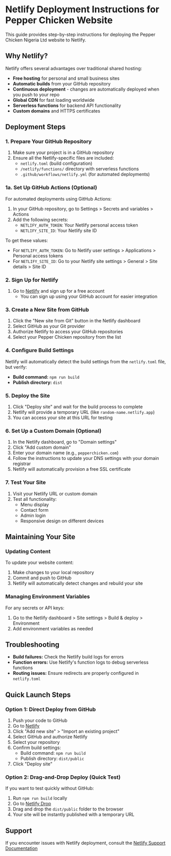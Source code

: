 # Netlify Deployment Instructions for Pepper Chicken Website

This guide provides step-by-step instructions for deploying the Pepper Chicken Nigeria Ltd website to Netlify.

## Why Netlify?

Netlify offers several advantages over traditional shared hosting:

- **Free hosting** for personal and small business sites
- **Automatic builds** from your GitHub repository
- **Continuous deployment** - changes are automatically deployed when you push to your repo
- **Global CDN** for fast loading worldwide
- **Serverless functions** for backend API functionality
- **Custom domains** and HTTPS certificates

## Deployment Steps

### 1. Prepare Your GitHub Repository

1. Make sure your project is in a GitHub repository
2. Ensure all the Netlify-specific files are included:
   - `netlify.toml` (build configuration)
   - `/netlify/functions/` directory with serverless functions
   - `.github/workflows/netlify.yml` (for automated deployments)

### 1a. Set Up GitHub Actions (Optional)

For automated deployments using GitHub Actions:

1. In your GitHub repository, go to Settings > Secrets and variables > Actions
2. Add the following secrets:
   - `NETLIFY_AUTH_TOKEN`: Your Netlify personal access token
   - `NETLIFY_SITE_ID`: Your Netlify site ID

To get these values:
- For `NETLIFY_AUTH_TOKEN`: Go to Netlify user settings > Applications > Personal access tokens
- For `NETLIFY_SITE_ID`: Go to your Netlify site settings > General > Site details > Site ID

### 2. Sign Up for Netlify

1. Go to [Netlify](https://www.netlify.com/) and sign up for a free account
   - You can sign up using your GitHub account for easier integration

### 3. Create a New Site from GitHub

1. Click the "New site from Git" button in the Netlify dashboard
2. Select GitHub as your Git provider
3. Authorize Netlify to access your GitHub repositories
4. Select your Pepper Chicken repository from the list

### 4. Configure Build Settings

Netlify will automatically detect the build settings from the `netlify.toml` file, but verify:

- **Build command:** `npm run build`
- **Publish directory:** `dist`

### 5. Deploy the Site

1. Click "Deploy site" and wait for the build process to complete
2. Netlify will provide a temporary URL (like `random-name.netlify.app`)
3. You can access your site at this URL for testing

### 6. Set Up a Custom Domain (Optional)

1. In the Netlify dashboard, go to "Domain settings"
2. Click "Add custom domain"
3. Enter your domain name (e.g., `pepperchicken.com`)
4. Follow the instructions to update your DNS settings with your domain registrar
5. Netlify will automatically provision a free SSL certificate

### 7. Test Your Site

1. Visit your Netlify URL or custom domain
2. Test all functionality:
   - Menu display
   - Contact form
   - Admin login
   - Responsive design on different devices

## Maintaining Your Site

### Updating Content

To update your website content:

1. Make changes to your local repository
2. Commit and push to GitHub
3. Netlify will automatically detect changes and rebuild your site

### Managing Environment Variables

For any secrets or API keys:

1. Go to the Netlify dashboard > Site settings > Build & deploy > Environment
2. Add environment variables as needed

## Troubleshooting

- **Build failures:** Check the Netlify build logs for errors
- **Function errors:** Use Netlify's function logs to debug serverless functions
- **Routing issues:** Ensure redirects are properly configured in `netlify.toml`

## Quick Launch Steps

### Option 1: Direct Deploy from GitHub

1. Push your code to GitHub
2. Go to [Netlify](https://app.netlify.com/)
3. Click "Add new site" > "Import an existing project"
4. Select GitHub and authorize Netlify
5. Select your repository
6. Confirm build settings:
   - Build command: `npm run build`
   - Publish directory: `dist/public`
7. Click "Deploy site"

### Option 2: Drag-and-Drop Deploy (Quick Test)

If you want to test quickly without GitHub:

1. Run `npm run build` locally
2. Go to [Netlify Drop](https://app.netlify.com/drop)
3. Drag and drop the `dist/public` folder to the browser
4. Your site will be instantly published with a temporary URL

## Support

If you encounter issues with Netlify deployment, consult the [Netlify Support Documentation](https://docs.netlify.com/)